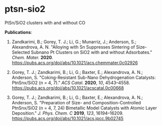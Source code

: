 # ptsn-sio2
PtSn/SiO2 clusters with and without CO 

**Publications**: 

1. Zandkarimi, B.; Gorey, T. J.; Li, G.; Munarriz, J.; Anderson, S.; Alexandrova, A. N. "Alloying with Sn Suppresses Sintering of Size-Selected Subnano Pt Clusters on SiO2 with and without Adsorbates." *Chem. Mater.* **2020**. https://pubs.acs.org/doi/abs/10.1021/acs.chemmater.0c02926

2. Gorey, T. J.; Zandkarimi, B.; Li, G.; Baxter, E.; Alexandrova, A. N.; Anderson, S. "Coking-Resistant Sub-Nano Dehydrogenation Catalysts: PtnSnx/SiO2 (n = 4, 7)." *ACS Catal.* **2020**, *10*, 4543–4558. https://pubs.acs.org/doi/abs/10.1021/acscatal.0c00668

3. Gorey, T. J.; Zandkarimi, B.; Li, G.; Baxter, E.; Alexandrova, A. N.; Anderson, S. "Preparation of Size- and Composition-Controlled PtnSnx/SiO2 (n = 4, 7, 24) Bimetallic Model Catalysts with Atomic Layer Deposition." *J. Phys. Chem. C* **2019**, *123*, 16194–16209. https://pubs.acs.org/doi/abs/10.1021/acs.jpcc.9b02745 

